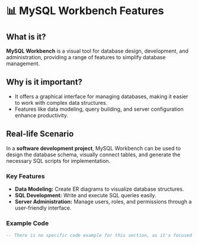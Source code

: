 

# 📊 MySQL Workbench Features

## What is it?
**MySQL Workbench** is a visual tool for database design, development, and administration, providing a range of features to simplify database management.

## Why is it important?
- It offers a graphical interface for managing databases, making it easier to work with complex data structures.
- Features like data modeling, query building, and server configuration enhance productivity.

## Real-life Scenario
In a **software development project**, MySQL Workbench can be used to design the database schema, visually connect tables, and generate the necessary SQL scripts for implementation.

### Key Features
- **Data Modeling:** Create ER diagrams to visualize database structures.
- **SQL Development:** Write and execute SQL queries easily.
- **Server Administration:** Manage users, roles, and permissions through a user-friendly interface.

### Example Code
```sql
-- There is no specific code example for this section, as it's focused on features of the MySQL Workbench.
